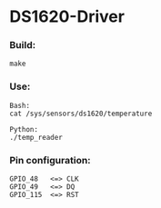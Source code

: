 # DS1620-Driver

### Build:

```
make
```

### Use:

```
Bash:
cat /sys/sensors/ds1620/temperature

Python:
./temp_reader
```

### Pin configuration:

```
GPIO_48   <=> CLK
GPIO_49   <=> DQ
GPIO_115  <=> RST
```
